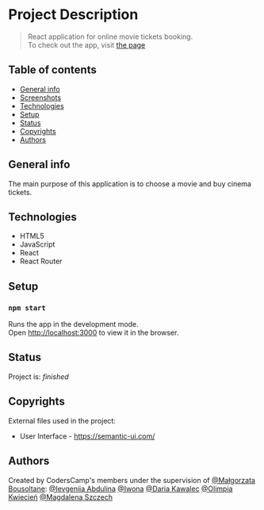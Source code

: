 # Project Description
> React application for online movie tickets booking.<br />
To check out the app, visit [the page](https://dariaka.github.io/Aplikacja-kinowa/)

## Table of contents
* [General info](#general-info)
* [Screenshots](#screenshots)
* [Technologies](#technologies)
* [Setup](#setup)
* [Status](#status)
* [Copyrights](#copyrights)
* [Authors](#authors)

## General info
The main purpose of this application is to choose a movie and buy cinema tickets.

## Technologies

* HTML5
* JavaScript
* React
* React Router

## Setup
### `npm start`
Runs the app in the development mode.<br />
Open [http://localhost:3000](http://localhost:3000) to view it in the browser.

## Status
Project is: _finished_

## Copyrights
External files used in the project:
* User Interface - https://semantic-ui.com/

## Authors
Created by CodersCamp's members under the supervision of [@Małgorzata Bousoltane](https://github.com/MalgoskaBou):
[@Ievgeniia Abdulina](https://github.com/IevgeniiaAbdulina)
[@Iwona](https://github.com/Crazysh8)
[@Daria Kawalec](https://github.com/dariaka)
[@Olimpia Kwiecień](https://github.com/kvviecien)
[@Magdalena Szczech](https://github.com/magdalenaszczech)
